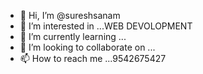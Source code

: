 - 👋 Hi, I’m @sureshsanam
- 👀 I’m interested in ...WEB DEVOLOPMENT 
- 🌱 I’m currently learning ...
- 💞️ I’m looking to collaborate on ...
- 📫 How to reach me ...9542675427

<!---
sureshsanam/sureshsanam is a ✨ special ✨ repository because its `README.md` (this file) appears on your GitHub profile.
You can click the Preview link to take a look at your changes.
--->
